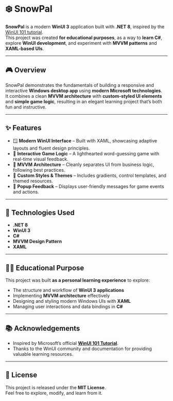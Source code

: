 # ❄️ SnowPal

**SnowPal** is a modern **WinUI 3** application built with **.NET 8**, inspired by the [WinUI 101 tutorial](https://learn.microsoft.com/en-us/training/modules/winui-101/1-introduction).  
This project was created **for educational purposes**, as a way to **learn C#**, explore **WinUI development**, and experiment with **MVVM patterns** and **XAML-based UIs**.

---

## 🎮 Overview

SnowPal demonstrates the fundamentals of building a responsive and interactive **Windows desktop app** using **modern Microsoft technologies**.  
It combines a clean **MVVM architecture** with **custom-styled UI elements** and **simple game logic**, resulting in an elegant learning project that’s both fun and instructive.

---

## ✨ Features

- 🪟 **Modern WinUI Interface** – Built with XAML, showcasing adaptive layouts and fluent design principles.  
- 🧩 **Interactive Game Logic** – A lighthearted word-guessing game with real-time visual feedback.  
- 🧠 **MVVM Architecture** – Cleanly separates UI from business logic, following best practices.  
- 🎨 **Custom Styles & Themes** – Includes gradients, control templates, and themed resources.  
- 💬 **Popup Feedback** – Displays user-friendly messages for game events and actions.

---

## 🧰 Technologies Used

- **.NET 8**
- **WinUI 3**
- **C#**
- **MVVM Design Pattern**
- **XAML**

---

## 🧑‍💻 Educational Purpose

This project was built **as a personal learning experience** to explore:
- The structure and workflow of **WinUI 3 applications**  
- Implementing **MVVM architecture** effectively  
- Designing and styling modern Windows UIs with **XAML**  
- Managing user interactions and data bindings in **C#**

---

## 📚 Acknowledgements

- Inspired by Microsoft’s official [**WinUI 101 Tutorial**](https://learn.microsoft.com/en-us/training/modules/winui-101/1-introduction).  
- Thanks to the WinUI community and documentation for providing valuable learning resources.

---

## 🧊 License

This project is released under the **MIT License**.  
Feel free to explore, modify, and learn from it.
